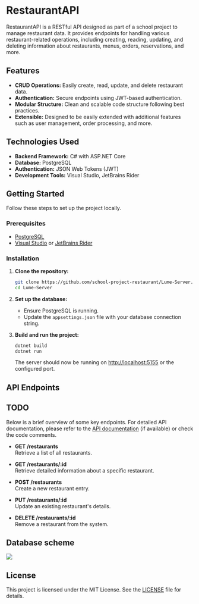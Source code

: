 # RestaurantAPI

RestaurantAPI is a RESTful API designed as part of a school project to manage restaurant data. It provides endpoints for handling various restaurant-related operations, including creating, reading, updating, and deleting information about restaurants, menus, orders, reservations, and more.

## Features

- **CRUD Operations:** Easily create, read, update, and delete restaurant data.
- **Authentication:** Secure endpoints using JWT-based authentication.
- **Modular Structure:** Clean and scalable code structure following best practices.
- **Extensible:** Designed to be easily extended with additional features such as user management, order processing, and more.

## Technologies Used

- **Backend Framework:** C# with ASP.NET Core
- **Database:** PostgreSQL
- **Authentication:** JSON Web Tokens (JWT)
- **Development Tools:** Visual Studio, JetBrains Rider

## Getting Started

Follow these steps to set up the project locally.

### Prerequisites

- [PostgreSQL](https://www.postgresql.org/)
- [Visual Studio](https://visualstudio.microsoft.com/) or [JetBrains Rider](https://www.jetbrains.com/rider/)

### Installation

1. **Clone the repository:**

   ```bash
   git clone https://github.com/school-project-restaurant/Lume-Server.git
   cd Lume-Server
   ```

2. **Set up the database:**
   - Ensure PostgreSQL is running.
   - Update the `appsettings.json` file with your database connection string.

3. **Build and run the project:**

   ```bash
   dotnet build
   dotnet run
   ```

   The server should now be running on [http://localhost:5155](http://localhost:5155) or the configured port.

## API Endpoints
## TODO
Below is a brief overview of some key endpoints. For detailed API documentation, please refer to the [API documentation](./API_DOCUMENTATION.md) (if available) or check the code comments.

- **GET /restaurants**  
  Retrieve a list of all restaurants.

- **GET /restaurants/:id**  
  Retrieve detailed information about a specific restaurant.

- **POST /restaurants**  
  Create a new restaurant entry.

- **PUT /restaurants/:id**  
  Update an existing restaurant's details.

- **DELETE /restaurants/:id**  
  Remove a restaurant from the system.

## Database scheme
<p>
   <img src="assets/database-mode.png">
</p>

## License

This project is licensed under the MIT License. See the [LICENSE](LICENSE) file for details.

